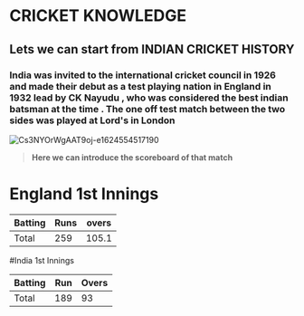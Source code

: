 # **CRICKET KNOWLEDGE**

## **Lets we can start from INDIAN CRICKET HISTORY**

### India was invited to the international cricket council in **1926** and made their debut as a test playing nation in England in 1932 lead by CK Nayudu , who was considered the best indian batsman at the time . The one off test match between the two sides was played at Lord's in London

![Cs3NYOrWgAAT9oj-e1624554517190](https://github.com/user-attachments/assets/0a5e0944-eded-4ff8-9085-ecb40d4b9cec)


>**Here we can introduce the scoreboard of that match**

# England 1st Innings 



Batting | Runs | overs
---------|----------|---------
 Total | 259 | 105.1


 


 #India 1st Innings


Batting | Run | Overs
---------|----------|---------
 Total |189  | 93
